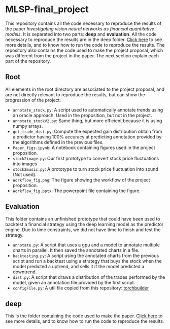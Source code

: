 # MLSP-final_project
This repository contains all the code necessary to reproduce the results of the paper _Investigating vision neural 
networks as financial quantitative models_. It is separated into two parts: **deep** and **evaluation**. All the code 
necessary to reproduce the results are in the deep folder. [Click here](./deep/README.md) to see more details, and 
to know how to run the code to reproduce the results. The repository also 
contains the code used to make the project proposal, which was different from the project in the paper. The next 
section explain each part of the repository.

## Root
All elements in the root directory are associated to the project proposal, and are not directly relevant to reproduce 
the results, but can show the progression of the project.
- ```annotate_stock.py```: A script used to automatically annotate trends using an oracle approach. Used in the 
proposition, but not in the project.
- ```annotate_stockV2.py```: Same thing, but more efficient because it is using numpy arrays.
- ```get_trade_dist.py```: Compute the expected gain distribution obtain from a predictor having 100% accuracy at predicting 
annotation provided by the algorithms defined in the previous files.
- ```Paper_figs.ipynb```: A notebook containing figures used in the project proposition.
- ```stock2image.py```: Our first prototype to convert stock price fluctuations into images
- ```stock2music.py```: A prototype to turn stock price fluctuation into sound (Not used).
- ```Workflow_fig.png```: The figure showing the workflow of the project proposition.
- ```Workflow_fig.pptx```: The powerpoint file containing the figure.

## Evaluation
This folder contains an unfinished prototype that could have been used to backtest a financial strategy using the deep 
learning model as the predictor engine. Due to time constraints, we did not have time to finish and test the strategy.
- ```annotate.py```: A script that uses a gpu and a model to annotate multiple charts in parallel. It then saved the 
annotated charts in a file. 
- ```backtesting.py```: A script using the annotated charts from the previous script and run a backtest using a strategy 
that buys the stock when the model predicted a uptrend, and sells it if the model predicted a downtrend.
- ```dist.py```: A script that draws a distribution of the trades performed by the model, given an annotation file 
provided by the first script.
- ```configFile.py```: A util file copied from this repository: [torchbuilder](https://github.com/anthol42/torchbuilder)

## deep
This is the folder containing the code used to make the paper. [Click here](./deep/README.md) to see more details, and 
to know how to run the code to reproduce the results.